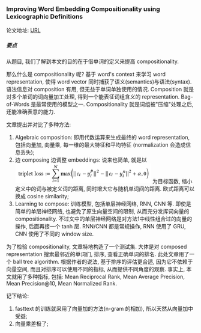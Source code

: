 ### Improving Word Embedding Compositionality using Lexicographic Definitions

论文地址: [URL](URL)

##### 要点

从题目, 我们了解到本文的目的在于借单词的定义来提高 compositionality.

那么什么是 compositionality 呢? 基于 word's context 来学习 word representation, 使得 word vector 同时捕获了语义(semantics)与语法(syntax). 语法信息对 composition 有用, 但无益于单词单独使用的情况. Composition 就是对多个单词的词向量加工处理, 得到一个能表征词组含义的 representation. Bag-of-Words 是最常使用的模型之一. Compositionality 就是词组被"压缩"处理之后, 还能准确表意的能力.

文章提出并对比了多种方法:

1. Algebraic composition: 即用代数运算来生成最终的 word representation, 包括向量加, 向量乘, 每一维的最大特征和平均特征 (normalization 会造成信息丢失);
2. 边 composing 边调整 embeddings: 说来也简单, 就是以 ![improving_word_embedding_compositionality_triplet_loss.png](../../img/201902/improving_word_embedding_compositionality_triplet_loss.png) 为目标函数, 缩小定义中的词与被定义词的距离, 同时增大它与随机单词间的距离. 欧式距离可以换成 cosine similarity;
3. Learning to compose: 训练模型, 包括单层神经网络, RNN, CNN 等. 即使是简单的单层神经网络, 也避免了原生向量空间的限制, 从而充分发挥词向量的 compositionality. 不过文中的单层神经网络是对方法1中线性组合过的向量的操作, 后面再接一个 tanh 层. RNN/CNN 都是常规操作, RNN 使用了 GRU, CNN 使用了不同的 window size.

为了检验 compositionality, 文章特地构造了一个测试集. 大体是对 composed representation 搜索最邻近的单词们, 排序, 查看正确单词的排名. 此处文章用了一个 ball tree algorithm. 根据作者的说法, 基于排序的评估更合适, 因为它不依赖于向量空间, 而且对排序可以使用不同的指标, 从而提供不同角度的观察. 事实上, 本文就用了多种指标, 包括: Mean Reciprocal Rank, Mean Average Precision, Mean Precision@10, Mean Normalized Rank.

记下结论:

1. fasttext 的训练就采用了向量加的方法(n-gram 的相加), 所以天然从向量加中受益;
2. 向量乘差极了;

